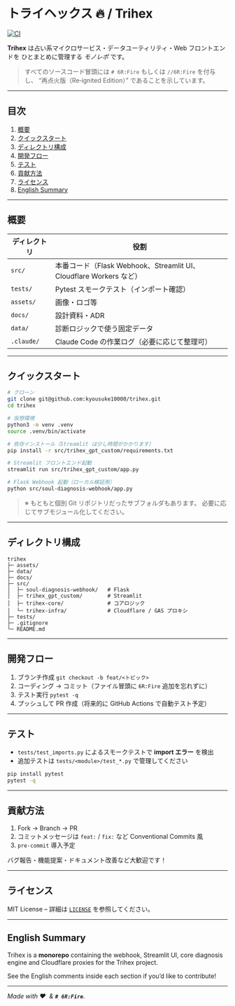 # トライヘックス 🔥 / Trihex
[![CI](https://github.com/kyousuke10000/trihex/actions/workflows/ci.yml/badge.svg)](https://github.com/kyousuke10000/trihex/actions/workflows/ci.yml)

**Trihex** は占い系マイクロサービス・データユーティリティ・Web フロントエンドを ひとまとめに管理する *モノレポ* です。

> すべてのソースコード冒頭には `# 6R:Fire` もしくは `//6R:Fire` を付与し、 “再点火版（Re‑ignited Edition）” であることを示しています。

---

## 目次

1. [概要](#概要)
2. [クイックスタート](#クイックスタート)
3. [ディレクトリ構成](#ディレクトリ構成)
4. [開発フロー](#開発フロー)
5. [テスト](#テスト)
6. [貢献方法](#貢献方法)
7. [ライセンス](#ライセンス)
8. [English Summary](#english-summary)

---

## 概要

| ディレクトリ     | 役割                                                      |
| ---------- | ------------------------------------------------------- |
| `src/`     | 本番コード（Flask Webhook、Streamlit UI、Cloudflare Workers など） |
| `tests/`   | Pytest スモークテスト（インポート確認）                                 |
| `assets/`  | 画像・ロゴ等                                                  |
| `docs/`    | 設計資料・ADR                                                |
| `data/`    | 診断ロジックで使う固定データ                                          |
| `.claude/` | Claude Code の作業ログ（必要に応じて整理可）                            |

---

## クイックスタート

```bash
# クローン
git clone git@github.com:kyousuke10000/trihex.git
cd trihex

# 仮想環境
python3 -m venv .venv
source .venv/bin/activate

# 依存インストール（Streamlit は少し時間がかかります）
pip install -r src/trihex_gpt_custom/requirements.txt

# Streamlit フロントエンド起動
streamlit run src/trihex_gpt_custom/app.py

# Flask Webhook 起動（ローカル検証用）
python src/soul-diagnosis-webhook/app.py
```

> ※ もともと個別 Git リポジトリだったサブフォルダもあります。 必要に応じてサブモジュール化してください。

---

## ディレクトリ構成

```text
trihex
├─ assets/
├─ data/
├─ docs/
├─ src/
│  ├─ soul-diagnosis-webhook/   # Flask
│  ├─ trihex_gpt_custom/        # Streamlit
│  ├─ trihex-core/              # コアロジック
│  └─ trihex-infra/             # Cloudflare / GAS プロキシ
├─ tests/
├─ .gitignore
└─ README.md
```

---

## 開発フロー

1. ブランチ作成
   `git checkout -b feat/<トピック>`
2. コーディング → コミット（ファイル冒頭に `6R:Fire` 追加を忘れずに）
3. テスト実行 `pytest -q`
4. プッシュして PR 作成（将来的に GitHub Actions で自動テスト予定）

---

## テスト

* `tests/test_imports.py` によるスモークテストで **import エラー** を検出
* 追加テストは `tests/<module>/test_*.py` で管理してください

```bash
pip install pytest
pytest -q
```

---

## 貢献方法

1. Fork → Branch → PR
2. コミットメッセージは `feat:` / `fix:` など Conventional Commits 風
3. `pre-commit` 導入予定

バグ報告・機能提案・ドキュメント改善など大歓迎です！

---

## ライセンス

MIT License – 詳細は [`LICENSE`](LICENSE) を参照してください。

---

## English Summary

Trihex is a **monorepo** containing the webhook, Streamlit UI, core diagnosis engine and Cloudflare proxies for the Trihex project.

See the English comments inside each section if you’d like to contribute!

---

*Made with ❤️  & **`# 6R:Fire`**.*
